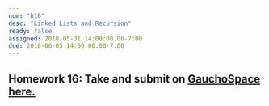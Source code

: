 ```yaml
---
num: "h16"
desc: "Linked Lists and Recursion"
ready: false
assigned: 2018-05-31 14:00:00.00-7:00
due: 2018-06-05 14:00:00.00-7:00
---
```

<h2>Homework 16: Take and submit on <a href="https://gauchospace.ucsb.edu/courses/course/view.php?id=24038" target="_blank">GauchoSpace here.</a></h2>
